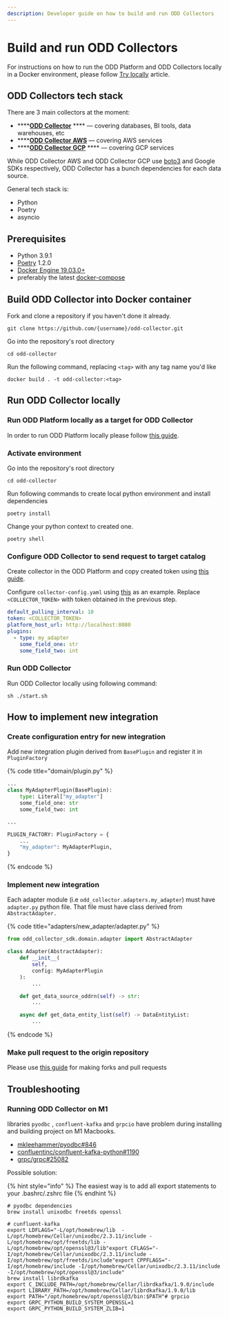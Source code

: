 ```yaml
---
description: Developer guide on how to build and run ODD Collectors
---
```


# Build and run ODD Collectors

For instructions on how to run the ODD Platform and ODD Collectors locally in a Docker environment, please follow [Try locally](../../configuration-and-deployment/trylocally.md) article.&#x20;

## ODD Collectors tech stack

There are 3 main collectors at the moment:

* ****[**ODD Collector**](https://github.com/opendatadiscovery/odd-collector) **** — covering databases, BI tools, data warehouses, etc
* ****[**ODD Collector AWS**](https://github.com/opendatadiscovery/odd-collector-aws) — covering AWS services
* ****[**ODD Collector GCP**](https://github.com/opendatadiscovery/odd-collector-gcp) **** — covering GCP services

While ODD Collector AWS and ODD Collector GCP use [boto3](https://boto3.amazonaws.com/v1/documentation/api/latest/index.html) and Google SDKs respectively, ODD Collector has a bunch dependencies for each data source.

General tech stack is:

* Python
* Poetry
* asyncio

## Prerequisites

* Python 3.9.1
* [Poetry](https://python-poetry.org/) 1.2.0
* [Docker Engine 19.03.0+](https://docs.docker.com/engine/install/)
* preferably the latest [docker-compose](https://docs.docker.com/compose/install/)

## Build ODD Collector into Docker container

Fork and clone a repository if you haven't done it already.

```shell
git clone https://github.com/{username}/odd-collector.git
```

Go into the repository's root directory

```shell
cd odd-collector
```

Run the following command, replacing `<tag>` with any tag name you'd like

```shell
docker build . -t odd-collector:<tag>
```

## Run ODD Collector locally

### Run ODD Platform locally as a target for ODD Collector

In order to run ODD Platform locally please follow [this guide](../../configuration-and-deployment/trylocally.md).

### Activate environment

Go into the repository's root directory

```shell
cd odd-collector
```

Run following commands to create local python environment and install dependencies

```shell
poetry install
```

Change your python context to created one.

```shell
poetry shell
```

### Configure ODD Collector to send request to target catalog

Create collector in the ODD Platform and copy created token using [this guide](../../configuration-and-deployment/trylocally.md#create-collector-entity).

Configure `collector-config.yaml` using [this](https://github.com/opendatadiscovery/odd-collector/tree/main/config\_examples) as an example. Replace `<COLLECTOR_TOKEN>` with token obtained in the previous step.

```yaml
default_pulling_interval: 10
token: <COLLECTOR_TOKEN>
platform_host_url: http://localhost:8080
plugins:
  - type: my_adapter
    some_field_one: str
    some_field_two: int
```

### Run ODD Collector

Run ODD Collector locally using following command:

```shell
sh ./start.sh
```

## How to implement new integration

### Create configuration entry for new integration

Add new integration plugin derived from `BasePlugin` and register it in `PluginFactory`

{% code title="domain/plugin.py" %}
```python
...
class MyAdapterPlugin(BasePlugin):
    type: Literal["my_adapter"]
    some_field_one: str
    some_field_two: int

...

PLUGIN_FACTORY: PluginFactory = {
    ...
    "my_adapter": MyAdapterPlugin,
}
```
{% endcode %}

### Implement new integration

Each adapter module (i.e `odd_collector.adapters.my_adapter`) must have `adapter.py` python file. That file must have class derived from `AbstractAdapter.`

{% code title="adapters/new_adapter/adapter.py" %}
```python
from odd_collector_sdk.domain.adapter import AbstractAdapter

class Adapter(AbstractAdapter):
    def __init__(
        self,
        config: MyAdapterPlugin
    ):
        ...

    def get_data_source_oddrn(self) -> str:
        ...

    async def get_data_entity_list(self) -> DataEntityList:
        ...
```
{% endcode %}

### Make pull request to the origin repository

Please use [this guide](../how-to-contribute.md#forking-a-repository) for making forks and pull requests

## Troubleshooting

### Running ODD Collector on M1

libraries `pyodbc` , `confluent-kafka` and `grpcio` have problem during installing and building project on M1 Macbooks.

* [mkleehammer/pyodbc#846](https://github.com/mkleehammer/pyodbc/issues/846)
* [confluentinc/confluent-kafka-python#1190](https://github.com/confluentinc/confluent-kafka-python/issues/1190)
* [grpc/grpc#25082](https://github.com/grpc/grpc/issues/25082)

Possible solution:

{% hint style="info" %}
The easiest way is to add all export statements to your .bashrc/.zshrc file
{% endhint %}

```shell
# pyodbc dependencies
brew install unixodbc freetds openssl

# cunfluent-kafka
export LDFLAGS="-L/opt/homebrew/lib  -L/opt/homebrew/Cellar/unixodbc/2.3.11/include -L/opt/homebrew/opt/freetds/lib -L/opt/homebrew/opt/openssl@3/lib"export CFLAGS="-I/opt/homebrew/Cellar/unixodbc/2.3.11/include -I/opt/homebrew/opt/freetds/include"export CPPFLAGS="-I/opt/homebrew/include -I/opt/homebrew/Cellar/unixodbc/2.3.11/include -I/opt/homebrew/opt/openssl@3/include"
brew install librdkafka
export C_INCLUDE_PATH=/opt/homebrew/Cellar/librdkafka/1.9.0/include
export LIBRARY_PATH=/opt/homebrew/Cellar/librdkafka/1.9.0/lib
export PATH="/opt/homebrew/opt/openssl@3/bin:$PATH"# grpcio
export GRPC_PYTHON_BUILD_SYSTEM_OPENSSL=1
export GRPC_PYTHON_BUILD_SYSTEM_ZLIB=1
```
